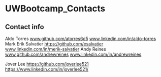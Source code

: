 # UWBootcamp_Contacts

## Contact info

Aldo Torres   www.github.com/atorres6d5 www.linkedin.com/in/aldo-torres
Mark Erik Salvatier https://github.com/esalvatier www.linkedin.com/in/merik-salvatier
Andy Reines www.github.com/andrewreines www.linkedin.com/in/andrewreines

Jover Lee https://github.com/joverlee521 https://www.linkedin.com/in/joverlee521/